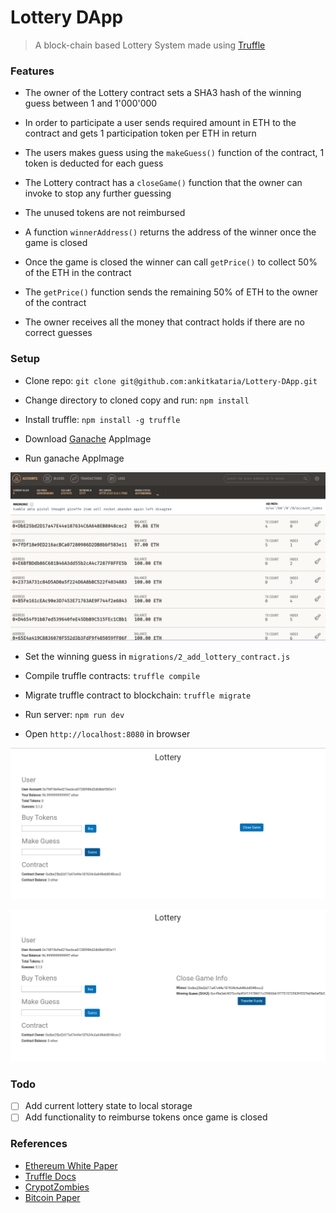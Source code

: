 # Lottery DApp

> A block-chain based Lottery System made using [Truffle](truffleframework.com)

### Features

- The owner of the Lottery contract sets a SHA3 hash of the winning guess between 1 and 1'000'000

- In order to participate a user sends required amount in ETH to the contract and gets 1 participation token per ETH in return

- The users makes guess using the `makeGuess()` function of the contract, 1 token is deducted for each guess

- The Lottery contract has a `closeGame()` function that the owner can invoke to stop any further guessing

- The unused tokens are not reimbursed

- A function `winnerAddress()` returns the address of the winner once the game is closed

- Once the game is closed the winner can call `getPrice()` to collect 50% of the ETH in the contract

- The `getPrice()` function sends the remaining 50% of ETH to the owner of the contract

- The owner receives all the money that contract holds if there are no correct guesses

### Setup

- Clone repo: `git clone git@github.com:ankitkataria/Lottery-DApp.git`

- Change directory to cloned copy and run: `npm install`

- Install truffle: `npm install -g truffle`

- Download [Ganache](http://localhost:9000/ganache/) AppImage

- Run ganache AppImage

![ganache](docs/ganache.png?raw=true "Ganache Ethereum Blockchain")

- Set the winning guess in `migrations/2_add_lottery_contract.js`

- Compile truffle contracts: `truffle compile`

- Migrate truffle contract to blockchain: `truffle migrate`

- Run server: `npm run dev`

- Open `http://localhost:8080` in browser

![dashboard1](docs/dashboard1.png?raw=true "addToken and makeGuess")

![dashboard2](docs/dashboard2.png?raw=true "closeGame and getPrice")

### Todo

- [ ] Add current lottery state to local storage
- [ ] Add functionality to reimburse tokens once game is closed

### References

- [Ethereum White Paper](https://github.com/ethereum/wiki/wiki/White-Paper)
- [Truffle Docs](truffleframework.com/docs/)
- [CrypotZombies](https://cryptozombies.io/) 
- [Bitcoin Paper](https://bitcoin.com/bitcoin.pdf)
